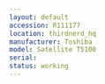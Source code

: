 ```yaml
---
layout: default
accession: R111177
location: thirdnerd_hq
manufacturer: Toshiba
model: Satellite T5100
serial: 
status: working
---
```


